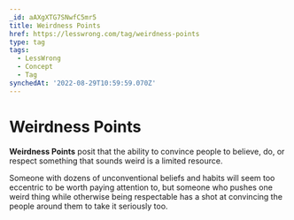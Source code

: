 ```yaml
---
_id: aAXgXTG7SNwfC5mr5
title: Weirdness Points
href: https://lesswrong.com/tag/weirdness-points
type: tag
tags:
  - LessWrong
  - Concept
  - Tag
synchedAt: '2022-08-29T10:59:59.070Z'
---
```

# Weirdness Points

**Weirdness Points** posit that the ability to convince people to believe, do, or respect something that sounds weird is a limited resource.

Someone with dozens of unconventional beliefs and habits will seem too eccentric to be worth paying attention to, but someone who pushes one weird thing while otherwise being respectable has a shot at convincing the people around them to take it seriously too.